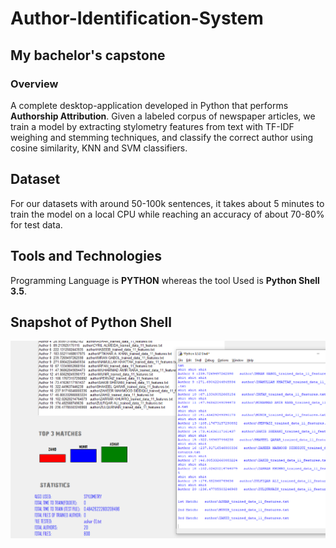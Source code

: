 # Author-Identification-System

## My bachelor's capstone 

### Overview 
A complete desktop-application developed in Python that performs **Authorship Attribution**. Given a labeled corpus of newspaper articles, we train a model by extracting stylometry features from text with TF-IDF weighing and stemming techniques, and classify the correct author using cosine similarity, KNN and SVM classifiers. 


## Dataset  
For our datasets with around 50-100k sentences, it takes about 5 minutes to train the model on a local CPU while reaching an accuracy of about 70-80% for test data. 


## Tools and Technologies 
Programming Language is **PYTHON** whereas the tool Used is **Python Shell 3.5**.    


## Snapshot of Python Shell 

![alt text](https://github.com/umairspn/Author-Identification-System/blob/main/image2.PNG?raw=true "Author Identification System")



<br /> 
